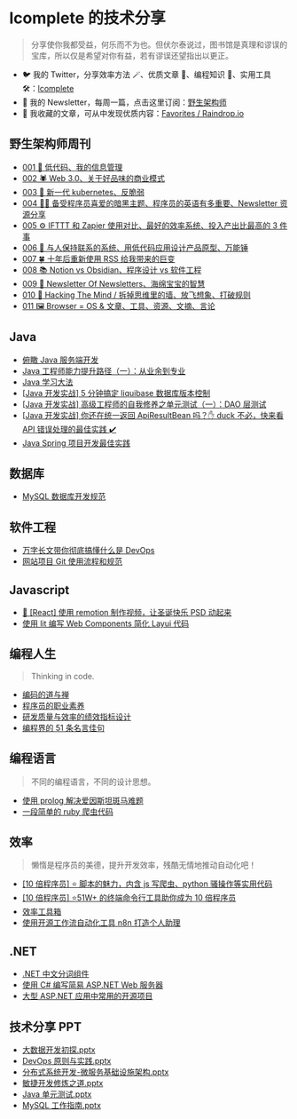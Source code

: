 # lcomplete 的技术分享

> 分享使你我都受益，何乐而不为也。但伏尔泰说过，图书馆是真理和谬误的宝库，所以仅是希望对你有益，若有谬误还望指出以更正。

- 🐦 我的 Twitter，分享效率方法 🪄、优质文章 📑、编程知识 🎹、实用工具 🛠️：[lcomplete](https://twitter.com/lcomplete_wild)
- 📧 我的 Newsletter，每周一篇，点击这里订阅：[野生架构师](https://www.getrevue.co/profile/lcomplete)
- 📘 我收藏的文章，可从中发现优质内容：[Favorites / Raindrop.io](https://raindrop.io/lcomplete/favorites-23073692)

<!-- ## Hello World

> 打开计算机编程这扇大门。

* [计算机编程：自底向上方法](docs/world/自底向上方法.md)  -->

## 野生架构师周刊

- [001 🐣 低代码、我的信息管理](docs/letter/001.md)
- [002 🕷 Web 3.0、关于好品味的商业模式](docs/letter/002.md)
- [003 🐂 新一代 kubernetes、反脆弱](docs/letter/003.md)
- [004 🧛‍♂ 备受程序员喜爱的暗黑主题、程序员的英语有多重要、Newsletter 资源分享](docs/letter/004.md)
- [005 ⚙️ IFTTT 和 Zapier 使用对比、最好的效率系统、投入产出比最高的 3 件事](docs/letter/005.md)
- [006 📒 与人保持联系的系统、用低代码应用设计产品原型、万能锤](docs/letter/006.md)
- [007 🍀 十年后重新使用 RSS 给我带来的巨变](docs/letter/007.md)
- [008 📚 Notion vs Obsidian、程序设计 vs 软件工程](docs/letter/008.md)
- [009 🌈 Newsletter Of Newsletters、海绵宝宝的智慧](docs/letter/009.md)
- [010 🚀 Hacking The Mind / 拆掉思维里的墙、放飞想象、打破规则](docs/letter/010.md)
- [011 🖼 Browser = OS & 文章、工具、资源、文摘、言论](docs/letter/011.md)

## Java

- [俯瞰 Java 服务端开发](docs/java/俯瞰Java服务端开发.md)
- [Java 工程师能力提升路径（一）：从业余到专业](docs/java/part_one_of_java_engineer_path.md)
- [Java 学习大法](docs/java/java_study_way.md)
- [\[Java 开发实战\] 5 分钟搞定 liquibase 数据库版本控制](docs/java/liquibase.md)
- [\[Java 开发实战\] 高级工程师的自我修养之单元测试（一）：DAO 层测试](docs/java/unit_test.md)
- [\[Java 开发实战\] 你还在统一返回 ApiResultBean 吗？✋ duck 不必，快来看 API 错误处理的最佳实践 ✔️](docs/java/api_error_handling.md)
- [Java Spring 项目开发最佳实践](docs/java/spring_best_practice.md)

## 数据库

- [MySQL 数据库开发规范](docs/db/mysql_standard.md)

## 软件工程

- [万字长文带你彻底搞懂什么是 DevOps](docs/engineering/devops.md)
- [网站项目 Git 使用流程和规范](docs/engineering/gitflow.md)

## Javascript

- [🎄 [React] 使用 remotion 制作视频，让圣诞快乐 PSD 动起来](docs/js/remotion.md)
- [使用 lit 编写 Web Components 简化 Layui 代码](docs/js/lit_layui.md)

## 编程人生

> Thinking in code.

- [编码的道与禅](docs/thinking/编码的道与禅.md)
- [程序员的职业素养](docs/thinking/程序员的职业素养.md)
- [研发质量与效率的绩效指标设计](docs/thinking/coder_kpi.md)
- [编程界的 51 条名言佳句](docs/thinking/quotes.md)

<!-- ## 架构 -->

## 编程语言

> 不同的编程语言，不同的设计思想。

- [使用 prolog 解决爱因斯坦斑马难题](docs/lang/使用prolog解决爱因斯坦斑马难题.md)
- [一段简单的 ruby 爬虫代码](docs/lang/一段简单的ruby爬虫代码.md)

## 效率

> 懒惰是程序员的美德，提升开发效率，残酷无情地推动自动化吧！

- [\[10 倍程序员\] ⭐ 脚本的魅力，内含 js 写爬虫、python 骚操作等实用代码](docs/10x/script.md)
- [\[10 倍程序员\] ⭐51W+ 的终端命令行工具助你成为 10 倍程序员](docs/10x/terminal.md)
- [效率工具箱](docs/tools/我的效率工具箱.md)
- [使用开源工作流自动化工具 n8n 打造个人助理](docs/tools/n8n.md)

## .NET

- [.NET 中文分词组件](https://github.com/lcomplete/WordSegmentation)
- [使用 C# 编写简易 ASP.NET Web 服务器](https://lcomplete.github.io/blog/2013/07/16/use-csharp-write-aspnet-web-server/)
- [大型 ASP.NET 应用中常用的开源项目](https://lcomplete.github.io/blog/2013/09/22/asp-dot-net-common-open-source-project/)

## 技术分享 PPT

- [大数据开发初探.pptx](https://github.com/lcomplete/TechShare/blob/master/docs/ppt/大数据开发初探.pptx)
- [DevOps 原则与实践.pptx](https://github.com/lcomplete/TechShare/blob/master/docs/ppt/DevOps%20%E5%8E%9F%E5%88%99%E4%B8%8E%E5%AE%9E%E8%B7%B5.pptx)
- [分布式系统开发-微服务基础设施架构.pptx](https://github.com/lcomplete/TechShare/blob/master/docs/java/%E5%88%86%E5%B8%83%E5%BC%8F%E7%B3%BB%E7%BB%9F%E5%BC%80%E5%8F%91-%E5%BE%AE%E6%9C%8D%E5%8A%A1%E5%9F%BA%E7%A1%80%E8%AE%BE%E6%96%BD%E6%9E%B6%E6%9E%84.pptx)
- [敏捷开发修炼之道.pptx](https://github.com/lcomplete/TechShare/blob/master/docs/thinking/%E6%95%8F%E6%8D%B7%E5%BC%80%E5%8F%91%E4%BF%AE%E7%82%BC%E4%B9%8B%E9%81%93.pptx)
- [Java 单元测试.pptx](https://github.com/lcomplete/TechShare/blob/master/docs/java/java%E5%8D%95%E5%85%83%E6%B5%8B%E8%AF%95.pptx)
- [MySQL 工作指南.pptx](https://github.com/lcomplete/TechShare/blob/master/docs/db/MySQL%20%E5%B7%A5%E4%BD%9C%E6%8C%87%E5%8D%97.pptx)
